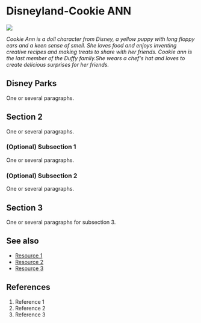 # Disneyland-Cookie ANN
![](https://secure.cdn1.wdpromedia.cn/resize/mwImage/1/630/354/75/wdpromedia.disney.go.com/media/wdpro-shdr-assets/prod/en-cn/system/images/shdr-dine-cookieann-bakery-cafe-hero-1129.jpg)

*Cookie Ann is a doll character from Disney, a yellow puppy with long floppy ears and a keen sense of smell. She loves food and enjoys inventing creative recipes and making treats to share with her friends. Cookie ann is the last member of the Duffy family.She wears a chef's hat and loves to create delicious surprises for her friends.* 


## Disney Parks
One or several paragraphs.

## Section 2
One or several paragraphs.
### (Optional) Subsection 1
One or several paragraphs.
### (Optional) Subsection 2
One or several paragraphs.

## Section 3
One or several paragraphs for subsection 3.

## See also
- [Resource 1](url)
- [Resource 2](url)
- [Resource 3](url)

## References
1. Reference 1
2. Reference 2
3. Reference 3
